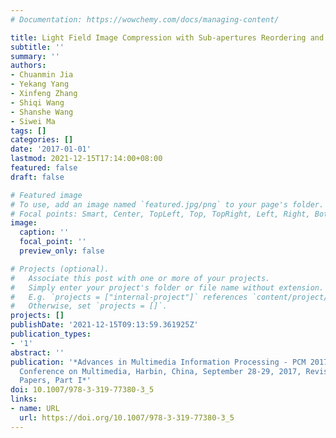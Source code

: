 ```yaml
---
# Documentation: https://wowchemy.com/docs/managing-content/

title: Light Field Image Compression with Sub-apertures Reordering and Adaptive Reconstruction
subtitle: ''
summary: ''
authors:
- Chuanmin Jia
- Yekang Yang
- Xinfeng Zhang
- Shiqi Wang
- Shanshe Wang
- Siwei Ma
tags: []
categories: []
date: '2017-01-01'
lastmod: 2021-12-15T17:14:00+08:00
featured: false
draft: false

# Featured image
# To use, add an image named `featured.jpg/png` to your page's folder.
# Focal points: Smart, Center, TopLeft, Top, TopRight, Left, Right, BottomLeft, Bottom, BottomRight.
image:
  caption: ''
  focal_point: ''
  preview_only: false

# Projects (optional).
#   Associate this post with one or more of your projects.
#   Simply enter your project's folder or file name without extension.
#   E.g. `projects = ["internal-project"]` references `content/project/deep-learning/index.md`.
#   Otherwise, set `projects = []`.
projects: []
publishDate: '2021-12-15T09:13:59.361925Z'
publication_types:
- '1'
abstract: ''
publication: '*Advances in Multimedia Information Processing - PCM 2017 - 18th Pacific-Rim
  Conference on Multimedia, Harbin, China, September 28-29, 2017, Revised Selected
  Papers, Part I*'
doi: 10.1007/978-3-319-77380-3_5
links:
- name: URL
  url: https://doi.org/10.1007/978-3-319-77380-3_5
---
```

